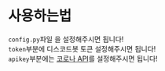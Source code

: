 # 사용하는법
`config.py`파일 을 설정해주시면 됩니다!\
`token`부분에 디스코드봇 토큰 설정해주시면 됩니다!\
`apikey`부분에는 [코로나 API](https://api.corona-19.kr/)를 설정해주시면 됩니다!
